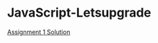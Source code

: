 # JavaScript-Letsupgrade
[Assignment 1 Solution](https://jjnanthakumar.github.io/JavaScript-Letsupgrade/Day1-JS/)